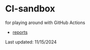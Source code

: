 # CI-sandbox

for playing around with GitHub Actions

* [reports](https://sjzeil.github.io/CI-sandbox/)

Last updated: 11/15/2024

